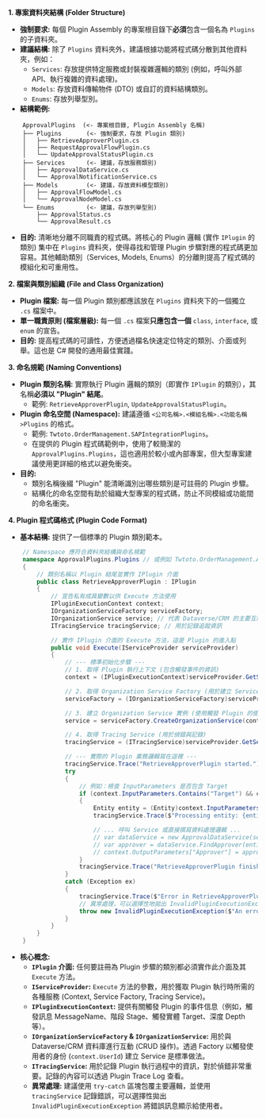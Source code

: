 **1. 專案資料夾結構 (Folder Structure)**

- **強制要求:** 每個 Plugin Assembly 的專案根目錄下**必須**包含一個名為 `Plugins` 的子資料夾。
- **建議結構:** 除了 `Plugins` 資料夾外，建議根據功能將程式碼分散到其他資料夾，例如：
    - `Services`: 存放提供特定服務或封裝複雜邏輯的類別 (例如，呼叫外部 API、執行複雜的資料處理)。
    - `Models`: 存放資料傳輸物件 (DTO) 或自訂的資料結構類別。
    - `Enums`: 存放列舉型別。
- **結構範例:**

```
    ApprovalPlugins  (<- 專案根目錄, Plugin Assembly 名稱)
    ├── Plugins       (<- 強制要求，存放 Plugin 類別)
    │   ├── RetrieveApproverPlugin.cs
    │   ├── RequestApprovalFlowPlugin.cs
    │   └── UpdateApprovalStatusPlugin.cs
    ├── Services      (<- 建議，存放服務類別)
    │   ├── ApprovalDataService.cs
    │   └── ApprovalNotificationService.cs
    ├── Models        (<- 建議，存放資料模型類別)
    │   ├── ApprovalFlowModel.cs
    │   └── ApprovalNodeModel.cs
    └── Enums         (<- 建議，存放列舉型別)
        ├── ApprovalStatus.cs
        └── ApprovalResult.cs
```

- **目的:** 清晰地分離不同職責的程式碼。將核心的 Plugin 邏輯 (實作 `IPlugin` 的類別) 集中在 `Plugins` 資料夾，使得尋找和管理 Plugin 步驟對應的程式碼更加容易。其他輔助類別（Services, Models, Enums）的分離則提高了程式碼的模組化和可重用性。

**2. 檔案與類別組織 (File and Class Organization)**

- **Plugin 檔案:** 每一個 Plugin 類別都應該放在 `Plugins` 資料夾下的一個獨立 `.cs` 檔案中。
- **單一職責原則 (檔案層級):** 每一個 `.cs` 檔案**只應包含一個** `class`, `interface`, 或 `enum` 的宣告。
- **目的:** 提高程式碼的可讀性，方便透過檔名快速定位特定的類別、介面或列舉。這也是 C# 開發的通用最佳實踐。

**3. 命名規範 (Naming Conventions)**

- **Plugin 類別名稱:** 實際執行 Plugin 邏輯的類別（即實作 `IPlugin` 的類別），其名稱**必須以 "Plugin" 結尾**。
    - 範例: `RetrieveApproverPlugin`, `UpdateApprovalStatusPlugin`。
- **Plugin 命名空間 (Namespace):** 建議遵循 `<公司名稱>.<模組名稱>.<功能名稱>Plugins` 的格式。
    - 範例: `Twtoto.OrderManagement.SAPIntegrationPlugins`。
    - 在提供的 Plugin 程式碼範例中，使用了較簡潔的 `ApprovalPlugins.Plugins`，這也適用於較小或內部專案，但大型專案建議使用更詳細的格式以避免衝突。
- **目的:**
    - 類別名稱後綴 "Plugin" 能清晰識別出哪些類別是可註冊的 Plugin 步驟。
    - 結構化的命名空間有助於組織大型專案的程式碼，防止不同模組或功能間的命名衝突。

**4. Plugin 程式碼格式 (Plugin Code Format)**

- **基本結構:** 提供了一個標準的 Plugin 類別範本。

```csharp
    // Namespace 應符合資料夾結構與命名規範
    namespace ApprovalPlugins.Plugins // 或例如 Twtoto.OrderManagement.ApprovalPlugins.Plugins
    {
        // 類別名稱以 Plugin 結尾並實作 IPlugin 介面
        public class RetrieveApproverPlugin : IPlugin
        {
            // 宣告私有成員變數以供 Execute 方法使用
            IPluginExecutionContext context;
            IOrganizationServiceFactory serviceFactory;
            IOrganizationService service; // 代表 Dataverse/CRM 的主要互動服務
            ITracingService tracingService; // 用於記錄追蹤資訊

            // 實作 IPlugin 介面的 Execute 方法，這是 Plugin 的進入點
            public void Execute(IServiceProvider serviceProvider)
            {
                // --- 標準初始化步驟 ---
                // 1. 取得 Plugin 執行上下文 (包含觸發事件的資訊)
                context = (IPluginExecutionContext)serviceProvider.GetService(typeof(IPluginExecutionContext));

                // 2. 取得 Organization Service Factory (用於建立 Service)
                serviceFactory = (IOrganizationServiceFactory)serviceProvider.GetService(typeof(IOrganizationServiceFactory));

                // 3. 建立 Organization Service 實例 (使用觸發 Plugin 的使用者權限)
                service = serviceFactory.CreateOrganizationService(context.UserId);

                // 4. 取得 Tracing Service (用於偵錯與記錄)
                tracingService = (ITracingService)serviceProvider.GetService(typeof(ITracingService));

                // --- 實際的 Plugin 業務邏輯寫在這裡 ---
                tracingService.Trace("RetrieveApproverPlugin started.");
                try
                {
                    // 例如：檢查 InputParameters 是否包含 Target
                    if (context.InputParameters.Contains("Target") && context.InputParameters["Target"] is Entity)
                    {
                        Entity entity = (Entity)context.InputParameters["Target"];
                        tracingService.Trace($"Processing entity: {entity.LogicalName}, ID: {entity.Id}");

                        // ... 呼叫 Service 或直接撰寫資料處理邏輯 ...
                        // var dataService = new ApprovalDataService(service, tracingService);
                        // var approver = dataService.FindApprover(entity);
                        // context.OutputParameters["Approver"] = approver;
                    }
                    tracingService.Trace("RetrieveApproverPlugin finished successfully.");
                }
                catch (Exception ex)
                {
                    tracingService.Trace($"Error in RetrieveApproverPlugin: {ex.ToString()}");
                    // 異常處理，可以選擇性地拋出 InvalidPluginExecutionException
                    throw new InvalidPluginExecutionException($"An error occurred in RetrieveApproverPlugin: {ex.Message}", ex);
                }
            }
        }
    }
```

- **核心概念:**
    - **`IPlugin` 介面:** 任何要註冊為 Plugin 步驟的類別都必須實作此介面及其 `Execute` 方法。
    - **`IServiceProvider`:** `Execute` 方法的參數，用於獲取 Plugin 執行時所需的各種服務 (Context, Service Factory, Tracing Service)。
    - **`IPluginExecutionContext`:** 提供有關觸發 Plugin 的事件信息（例如，觸發訊息 MessageName、階段 Stage、觸發實體 Target、深度 Depth 等）。
    - **`IOrganizationServiceFactory` & `IOrganizationService`:** 用於與 Dataverse/CRM 資料庫進行互動 (CRUD 操作)。透過 Factory 以觸發使用者的身份 (`context.UserId`) 建立 Service 是標準做法。
    - **`ITracingService`:** 用於記錄 Plugin 執行過程中的資訊，對於偵錯非常重要。記錄的內容可以透過 Plugin Trace Log 查看。
    - **異常處理:** 建議使用 `try-catch` 區塊包覆主要邏輯，並使用 `tracingService` 記錄錯誤，可以選擇性拋出 `InvalidPluginExecutionException` 將錯誤訊息顯示給使用者。
